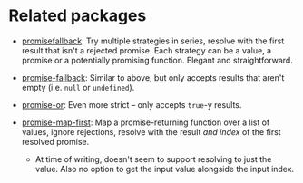﻿
Related packages
================

* [promisefallback](https://www.npmjs.com/package/promisefallback):
  Try multiple strategies in series, resolve with the first result that
  isn't a rejected promise. Each strategy can be a value, a promise or
  a potentially promising function. Elegant and straightforward.

* [promise-fallback](https://www.npmjs.com/package/promise-fallback):
  Similar to above, but only accepts results that aren't empty
  (i.e. `null` or `undefined`).

* [promise-or](https://www.npmjs.com/package/promise-or):
  Even more strict – only accepts `true`-y results.

* [promise-map-first](https://www.npmjs.com/package/promise-map-first):
  Map a promise-returning function over a list of values,
  ignore rejections, resolve with the result *and index* of the first
  resolved promise.
  * At time of writing, doesn't seem to support resolving to just the value.
    Also no option to get the input value alongside the input index.



